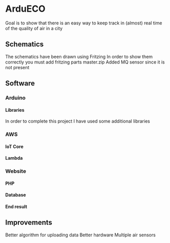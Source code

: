 # ArduECO

Goal is to show that there is an easy way to keep track in (almost) real time of the quality of air in a city

## Schematics
The schematics have been drawn using Fritzing
In order to show them correctly you must add fritzing parts master.zip
Added MQ sensor since it is not present

## Software
### Arduino
#### Libraries
In order to complete this project I have used some additional libraries
### AWS
#### IoT Core
#### Lambda
### Website
#### PHP
#### Database
#### End result
## Improvements

Better algorithm for uploading data
Better hardware
Multiple air sensors
